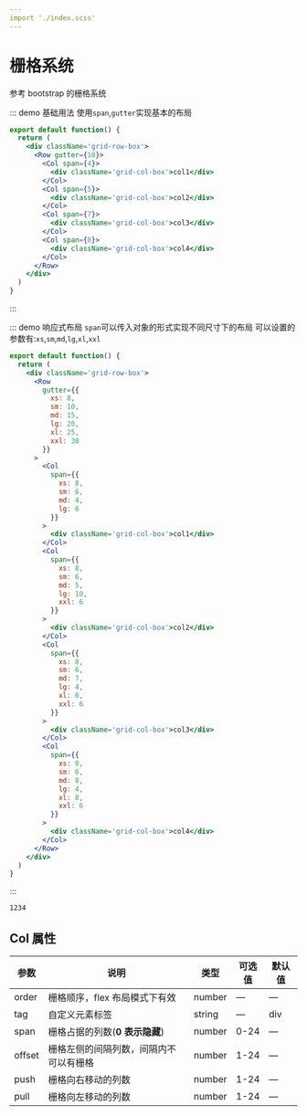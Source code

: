```yaml
---
import './index.scss'
---
```


# 栅格系统

参考 bootstrap 的栅格系统

::: demo 基础用法
使用`span`,`gutter`实现基本的布局

```jsx
export default function() {
  return (
    <div className='grid-row-box'>
      <Row gutter={10}>
        <Col span={4}>
          <div className='grid-col-box'>col1</div>
        </Col>
        <Col span={5}>
          <div className='grid-col-box'>col2</div>
        </Col>
        <Col span={7}>
          <div className='grid-col-box'>col3</div>
        </Col>
        <Col span={8}>
          <div className='grid-col-box'>col4</div>
        </Col>
      </Row>
    </div>
  )
}
```

:::

::: demo 响应式布局
`span`可以传入对象的形式实现不同尺寸下的布局
可以设置的参数有:`xs`,`sm`,`md`,`lg`,`xl`,`xxl`

```jsx
export default function() {
  return (
    <div className='grid-row-box'>
      <Row
        gutter={{
          xs: 8,
          sm: 10,
          md: 15,
          lg: 20,
          xl: 25,
          xxl: 30
        }}
      >
        <Col
          span={{
            xs: 8,
            sm: 6,
            md: 4,
            lg: 6
          }}
        >
          <div className='grid-col-box'>col1</div>
        </Col>
        <Col
          span={{
            xs: 8,
            sm: 6,
            md: 5,
            lg: 10,
            xxl: 6
          }}
        >
          <div className='grid-col-box'>col2</div>
        </Col>
        <Col
          span={{
            xs: 8,
            sm: 6,
            md: 7,
            lg: 4,
            xl: 0,
            xxl: 6
          }}
        >
          <div className='grid-col-box'>col3</div>
        </Col>
        <Col
          span={{
            xs: 0,
            sm: 6,
            md: 8,
            lg: 4,
            xl: 8,
            xxl: 6
          }}
        >
          <div className='grid-col-box'>col4</div>
        </Col>
      </Row>
    </div>
  )
}
```

:::

`1234`

## Col 属性

| 参数   | 说明                                   | 类型   | 可选值 | 默认值 |
| ------ | -------------------------------------- | ------ | ------ | ------ |
| order  | 栅格顺序，flex 布局模式下有效          | number | —      | —      |
| tag    | 自定义元素标签                         | string | —      | div    |
| span   | 栅格占据的列数(**0 表示隐藏**)         | number | 0-24   | —      |
| offset | 栅格左侧的间隔列数，间隔内不可以有栅格 | number | 1-24   | —      |
| push   | 栅格向右移动的列数                     | number | 1-24   | —      |
| pull   | 栅格向左移动的列数                     | number | 1-24   | —      |
